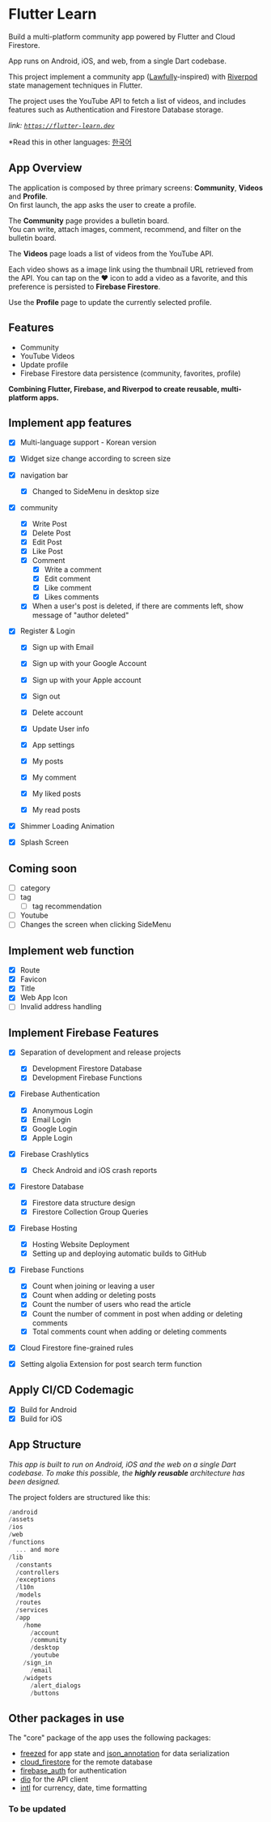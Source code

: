 # Flutter Learn

Build a multi-platform community app powered by Flutter and Cloud Firestore.  

App runs on Android, iOS, and web, from a single Dart codebase.  

This project implement a community app ([Lawfully](https://www.lawfully.com/)-inspired) with [Riverpod](https://riverpod.dev) state management techniques in Flutter.  

The project uses the YouTube API to fetch a list of videos, and includes features such as Authentication and Firestore Database storage.  

*link: [`https://flutter-learn.dev`](https://flutter-learn.dev)*

*Read this in other languages: [한국어](README.md)

## App Overview

The application is composed by three primary screens: **Community**, **Videos** and **Profile**.  
On first launch, the app asks the user to create a profile.  

The **Community** page provides a bulletin board.  
You can write, attach images, comment, recommend, and filter on the bulletin board.  

The **Videos** page loads a list of videos from the YouTube API.  

Each video shows as a image link using the thumbnail URL retrieved from the API. You can tap on the ❤️ icon to add a video as a favorite, and this preference is persisted to **Firebase Firestore**.  

<!-- 현재 선택한 프로필의 즐겨찾기 목록을 보려면 **즐겨찾기** 페이지를 엽니다.
*Open the **Favorites** page to see the list of Favorites for the currently selected profile.* -->

Use the **Profile** page to update the currently selected profile.  

## Features

- Community
- YouTube Videos
- Update profile
- Firebase Firestore data persistence (community, favorites, profile)

**Combining Flutter, Firebase, and Riverpod to create reusable, multi-platform apps.**
## Implement app features

- [x] Multi-language support - Korean version

- [x] Widget size change according to screen size
- [x] navigation bar
  - [x] Changed to SideMenu in desktop size

- [x] community
  - [x] Write Post
  - [x] Delete Post
  - [x] Edit Post
  - [x] Like Post
  - [x] Comment
    - [x] Write a comment
    - [x] Edit comment
    - [x] Like comment
    - [x] Likes comments
  - [x] When a user's post is deleted, if there are comments left, show message of "author deleted"

- [x] Register & Login
  - [x] Sign up with Email
  - [x] Sign up with your Google Account
  - [x] Sign up with your Apple account
  - [x] Sign out
  - [x] Delete account
  - [x] Update User info

  - [x] App settings
  - [x] My posts
  - [x] My comment
  - [x] My liked posts
  - [x] My read posts 

- [x] Shimmer Loading Animation
- [x] Splash Screen
## Coming soon 
  - [ ] category
  - [ ] tag
    - [ ] tag recommendation
- [ ] Youtube
 - [ ] Changes the screen when clicking SideMenu
## Implement web function
- [x] Route
- [x] Favicon
- [x] Title
- [x] Web App Icon
- [ ] Invalid address handling

## Implement Firebase Features
- [x] Separation of development and release projects
  - [x] Development Firestore Database
  - [x] Development Firebase Functions
  
- [x] Firebase Authentication
  - [x] Anonymous Login
  - [x] Email Login
  - [x] Google Login
  - [x] Apple Login
    
- [x] Firebase Crashlytics
  - [x] Check Android and iOS crash reports

- [x] Firestore Database
  - [x] Firestore data structure design
  - [x] Firestore Collection Group Queries
  
- [x] Firebase Hosting
  - [x] Hosting Website Deployment
  - [x] Setting up and deploying automatic builds to GitHub
  
- [x] Firebase Functions
  - [x] Count when joining or leaving a user
  - [x] Count when adding or deleting posts
  - [x] Count the number of users who read the article
  - [x] Count the number of comment in post when adding or deleting comments
  - [x] Total comments count when adding or deleting comments

- [x] Cloud Firestore fine-grained rules

- [x] Setting algolia Extension for post search term function
## Apply CI/CD Codemagic
- [x] Build for Android
- [x] Build for iOS
## App Structure

*This app is built to run on Android, iOS and the web on a single Dart codebase. To make this possible, the **highly reusable** architecture has been designed.*

The project folders are structured like this:

``` dart
/android
/assets
/ios
/web
/functions
  ... and more
/lib
  /constants
  /controllers
  /exceptions
  /l10n
  /models
  /routes
  /services
  /app
    /home
      /account
      /community
      /desktop
      /youtube
    /sign_in
      /email
    /widgets
      /alert_dialogs
      /buttons
```


## Other packages in use

The "core" package of the app uses the following packages:

- [freezed](https://pub.dev/packages/freezed) for app state and [json_annotation](https://pub.dev/packages/json_annotation) for data serialization
- [cloud_firestore](https://pub.dev/packages/cloud_firestore) for the remote database
- [firebase_auth](https://pub.dev/packages/firebase_auth) for authentication
- [dio](https://pub.dev/packages/dio) for the API client
- [intl](https://pub.dev/packages/intl) for currency, date, time formatting

### To be updated
